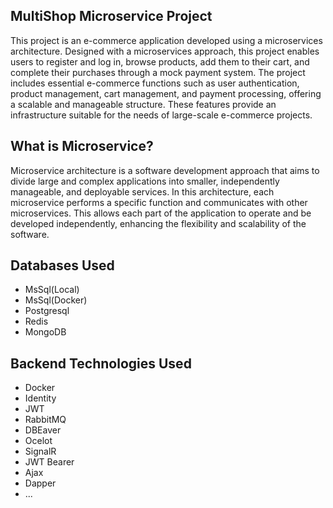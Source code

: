<h2>MultiShop Microservice Project</h2>
<p>This project is an e-commerce application developed using a microservices architecture. Designed with a microservices approach, this project enables users to register and log in, browse products, add them to their cart, and complete their purchases through a mock payment system. The project includes essential e-commerce functions such as user authentication, product management, cart management, and payment processing, offering a scalable and manageable structure. These features provide an infrastructure suitable for the needs of large-scale e-commerce projects.</p>
<h2>What is Microservice?</h2>
<p>Microservice architecture is a software development approach that aims to divide large and complex applications into smaller, independently manageable, and deployable services. In this architecture, each microservice performs a specific function and communicates with other microservices. This allows each part of the application to operate and be developed independently, enhancing the flexibility and scalability of the software.</p>
<h2>Databases Used</h2>
<ul dir="auto">
<li>MsSql(Local)</li>
<li>MsSql(Docker)</li>
<li>Postgresql</li>
<li>Redis</li>
<li>MongoDB</li>
</ul>
<h2>Backend Technologies Used</h2>
<ul dir="auto">
<li>Docker</li>
<li>Identity</li>
<li>JWT</li>
<li>RabbitMQ</li>
<li>DBEaver</li>
<li>Ocelot</li>
<li>SignalR</li>
<li>JWT Bearer</li>
<li>Ajax</li>
<li>Dapper</li>
<li>...</li>
</ul>
